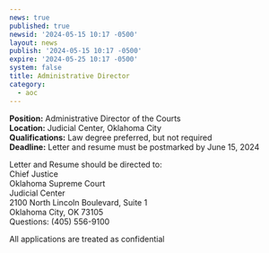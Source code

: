 ```yaml
---
news: true
published: true
newsid: '2024-05-15 10:17 -0500'
layout: news
publish: '2024-05-15 10:17 -0500'
expire: '2024-05-25 10:17 -0500'
system: false
title: Administrative Director
category:
  - aoc
---
```

**Position:** Administrative Director of the Courts  
**Location:** Judicial Center, Oklahoma City  
**Qualifications:** Law degree preferred, but not required  
**Deadline:**    Letter and resume must be postmarked by June 15, 2024  

Letter and Resume should be directed to:  
Chief Justice  
Oklahoma Supreme Court  
Judicial Center  
2100 North Lincoln Boulevard, Suite 1  
Oklahoma City, OK 73105  
Questions:   (405) 556-9100  

All applications are treated as confidential  

